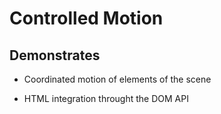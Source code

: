 Controlled Motion
=================

Demonstrates
------------

* Coordinated motion of elements of the scene

* HTML integration throught the DOM API

